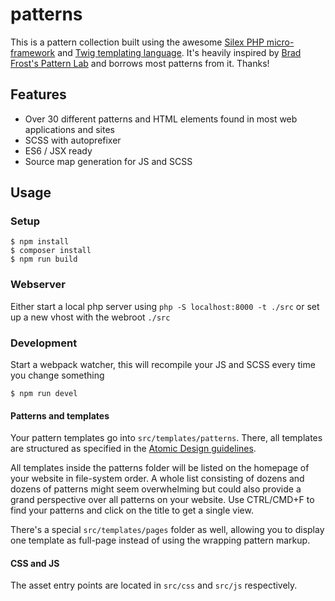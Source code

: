 # patterns

This is a pattern collection built using the awesome [Silex PHP micro-framework](http://silex.sensiolabs.org/) and [Twig templating language](http://twig.sensiolabs.org/).
It's heavily inspired by [Brad Frost's Pattern Lab](https://github.com/pattern-lab/patternlab-php) and borrows most patterns from it. Thanks!

## Features

- Over 30 different patterns and HTML elements found in most web applications and sites
- SCSS with autoprefixer
- ES6 / JSX ready
- Source map generation for JS and SCSS

## Usage

### Setup

```
$ npm install
$ composer install
$ npm run build
```

### Webserver

Either start a local php server using `php -S localhost:8000 -t ./src` or set up a new vhost with the webroot `./src` 

### Development

Start a webpack watcher, this will recompile your JS and SCSS every time you change something

```
$ npm run devel
```

#### Patterns and templates

Your pattern templates go into `src/templates/patterns`. There, all templates are structured as specified in the [Atomic Design guidelines](http://patternlab.io/about.html). 

All templates inside the patterns folder will be listed on the homepage of your website in file-system order. A whole list consisting of dozens and dozens of patterns might seem overwhelming but could also provide a grand perspective over all patterns on your website. Use CTRL/CMD+F to find your patterns and click on the title to get a single view.

There's a special `src/templates/pages` folder as well, allowing you to display one template as full-page instead of using the wrapping pattern markup.

#### CSS and JS

The asset entry points are located in `src/css` and `src/js` respectively.
